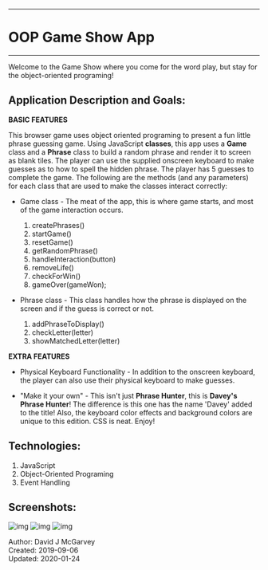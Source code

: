 -----------------------------------------
#         OOP Game Show App         #
-----------------------------------------

Welcome to the Game Show where you come for the word play, but stay for the
object-oriented programing!

## Application Description and Goals:

**BASIC FEATURES**

This browser game uses object oriented programing to present a fun little
phrase guessing game. Using JavaScript **classes**, this app uses a **Game**
class and a **Phrase** class to build a random phrase and render it to screen
as blank tiles. The player can use the supplied onscreen keyboard to make
guesses as to how to spell the hidden phrase. The player has 5 guesses to
complete the game. The following are the methods (and any parameters) for each
class that are used to make the classes interact correctly:

- Game class - The meat of the app, this is where game starts, and most of the
game interaction occurs.
  1. createPhrases()
  2. startGame()
  3. resetGame()
  4. getRandomPhrase()
  5. handleInteraction(button)
  6. removeLife()
  7. checkForWin()
  8. gameOver(gameWon);

- Phrase class - This class handles how the phrase is displayed on the screen
and if the guess is correct or not.
  1. addPhraseToDisplay()
  2. checkLetter(letter)
  3. showMatchedLetter(letter)

**EXTRA FEATURES**

- Physical Keyboard Functionality - In addition to the onscreen keyboard, the
player can also use their physical keyboard to make guesses.

- "Make it your own" - This isn't just **Phrase Hunter**, this is **Davey's
Phrase Hunter**! The difference is this one has the name 'Davey' added to the
title! Also, the keyboard color effects and background colors are unique to
this edition. CSS is neat. Enjoy!

## Technologies:

1. JavaScript
2. Object-Oriented Programing
3. Event Handling

## Screenshots:
![img](https://user-images.githubusercontent.com/42125523/72556132-daf22f00-3852-11ea-8c77-6d2b1312d352.png)
![img](https://user-images.githubusercontent.com/42125523/72556133-daf22f00-3852-11ea-8385-be51f24e1147.png)
![img](https://user-images.githubusercontent.com/42125523/72556134-daf22f00-3852-11ea-9980-c755d60ae3e2.png)

Author: David J McGarvey  
Created: 2019-09-06  
Updated: 2020-01-24
